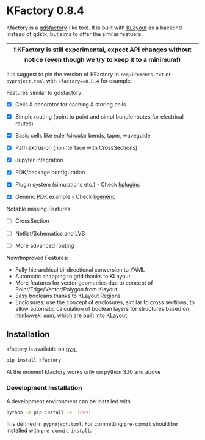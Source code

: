 # KFactory 0.8.4

Kfactory is a [gdsfactory](https://github.com/gdsfactory/gdsfactory)-like tool. It is built with [KLayout](https://klayout.de) as a backend instead of gdstk, but aims to offer the similar featuers.

| :exclamation:  KFactory is still experimental, expect API changes without notice (even though we try to keep it to a minimum!)   |
|---------------------------------------------------------------------------------------------------------------------------------|

It is suggest to pin the version of KFactory in `requirements.txt` or `pyproject.toml` with `kfactory==0.8.4` for example.

Features similar to gdsfactory:

- [x] Cells & decorator for caching & storing cells
- [x] Simple routing (point to point and simpl bundle routes for electrical routes)
- [x] Basic cells like euler/circular bends, taper, waveguide
- [x] Path extrusion (no interface with CrossSections)
- [x] Jupyter integration
- [x] PDK/package configuration
- [x] Plugin system (simulations etc.) - Check [kplugins](https://github.com/gdsfactory/kplugins)
- [x] Generic PDK example - Check [kgeneric](https://github.com/gdsfactory/kgeneric)


Notable missing Features:

- [ ] CrossSection
- [ ] Netlist/Schematics and LVS
- [ ] More advanced routing


New/Improved Features:

- Fully hierarchical bi-directional conversion to YAML
- Automatic snapping to grid thanks to KLayout
- More features for vector geometries due to concept of Point/Edge/Vector/Polygon from Klayout
- Easy booleans thanks to KLayout Regions
- Enclosures: use the concept of enclosures, similar to cross sections, to allow automatic
  calculation of boolean layers for structures based on [minkowski sum](https://en.wikipedia.org/wiki/Minkowski_addition),
  which are built into KLayout


## Installation

kfactory is available on [pypi](https://pypi.org/project/kfactory/)

```bash
pip install kfactory
```

At the moment kfactory works only on python 3.10 and above

### Development Installation


A development environment can be installed with

```bash
python -m pip install -e .[dev]
```

It is defined in `pyproject.toml`. For committing `pre-commit` should be installed with `pre-commit install`.
